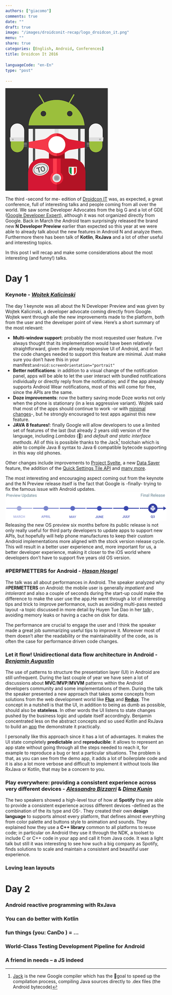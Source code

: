 ```yaml
---
authors: ["giacomo"]
comments: true
date: ""
draft: true
image: "/images/droidconit-recap/logo_droidcon_it.png"
menu: ""
share: true
categories: [English, Android, Conferences]
title: Droidcon It 2016

languageCode: "en-En"
type: "post"

---
```

![Droidcon It](/images/droidconit-recap/logo_droidcon_it.png)


The third -second for me- edition of [Droidcon IT](http://it.droidcon.com/2016/) was, as expected, a great conference, full of interesting talks and people coming from all over the world. We saw some Developer Advocates from the big G and a lot of GDE ([Google Developer Expert](https://developers.google.com/experts/all/technology/android)), although it was not organized directly from Google. Back in March the Android team surprisingly released the brand new **N Developer Preview** earlier than expected so this year at we were able to already talk about the new features in Android N and analyze them. Furthermore there has been talk of **Kotlin**, **RxJava** and a lot of other useful and interesting topics.

In this post I will recap and make some considerations about the most interesting (and funny!) talks.

# Day 1

### Keynote - *[Wojtek Kalicinski](https://twitter.com/wkalic)*
The day 1 keynote was all about the N Developer Preview and was given by Wojtek Kalicinski, a developer advocate coming directly from Google.
Wojtek went through alle the new improvements made to the platform, both from the user and the developer point of view. Here’s a short summary of the most relevant:

- **Multi-window support**: probably the most requested user feature. I’ve always thought that its implementation would have been relatively straightforward, given the already responsive UI of Android, and in fact the code changes needed to support this feature are minimal. Just make sure you don’t have this in your manifest:`android:screenOrientation="portrait"`
- **Better notifications**: in addition to a visual change of the notification panel, apps will be able to let the user interact with bundled notifications individually or directly reply from the notification; and if the app already supports Android Wear notifications, most of this will come for free, since the APIs are the same.
- **Doze improvements**: now the battery saving mode Doze works not only when the phone is stationary (in a less aggressive variant). Wojtek said that most of the apps should continue to work -or with [minimal changes](http://developer.android.com/intl/ko/training/monitoring-device-state/doze-standby.html#assessing_your_app)-, but he strongly encouraged to test apps against this new feature.
- **JAVA 8 features!**: finally Google will allow developers to use a limited set of features of the last (but already 2 years old) version of the language, including *Lambdas* (🎉) and *default and static interface methods*. All of this is possibile thanks to the Jack[^1] toolchain which is able to compile Java 8 syntax to Java 6 compatible bytecode supporting in this way old phones.

Other changes include improvements to [Project Svelte](http://developer.android.com/intl/ko/preview/api-overview.html#background_optimizations), a new [Data Saver](http://developer.android.com/intl/ko/preview/api-overview.html#data_saver) feature, the addition of the [Quick Settings Tile API](http://developer.android.com/intl/ko/preview/api-overview.html#tile_api) and [many more](http://developer.android.com/intl/ko/preview/api-overview.html).

The most interesting and encouraging aspect coming out from the keynote and the N Preview release itself is the fact that Google is -finally- trying to fix the famous issue with Android updates. 
![N Preview Updates](/images/droidconit-recap/n-preview-updates.png)
Releasing the new OS preview six months before its public release is not only really useful for third party developers to update apps to support new APIs, but hopefully will help phone manufactures to keep their custom Android implementations more aligned with the stock version release cycle. This will result in a better user experience and, more important for us, a better developer experience, making it closer to the iOS world where developers don’t have to support five years old OS version.

### #PERFMETTERS for Android - *[Hasan Hosgel](https://twitter.com/alosdev)*
<script async class="speakerdeck-embed" data-id="6914567f4b784827937a10904c447583" data-ratio="1.77777777777778" src="//speakerdeck.com/assets/embed.js"></script>
The talk was all about performances in Android. The speaker analyzed why #**PERMETTERS** on Android: the mobile user is generally *impatient* and *intolerant* and also a couple of seconds during the start-up could make the difference to make the user use the app.He went through a lot of interesting tips and trick to improve performance, such as avoiding multi-pass nested layout -a topic discussed in more detail by Huyen Tue Dao in her [talk](#lean-layouts)-, avoiding memory leaks or having a cache on disk for data. 

The performance are crucial to engage the user and I think the speaker made a great job summarizing useful tips to improve it. Moreover most of them doesn’t alter the readability or the maintainability of the code, as is often the case for performance driven code changes.

### Let it flow! Unidirectional data flow architecture in Android - [*Benjamin Augustin*](https://twitter.com/dorvaryn)
<script async class="speakerdeck-embed" data-id="003f130ff09f43d2936a7a23cc65f394" data-ratio="1.77777777777778" src="//speakerdeck.com/assets/embed.js"></script>
The use of patterns to structure the presentation layer (UI) in Android are still unfrequent. During the last couple of year we have seen a lot of discussions about **MVC**/**MVP**/**MVVM** patterns within the Android developers community and some implementations of them. 
During the talk the speaker presented a new approach that takes some concepts from solutions from the web development world like [**Flux**](https://facebook.github.io/flux/) and [**Redux**](http://redux.js.org). The concept in a nutshell is that the UI, in addition to being as dumb as possible, should also be **stateless**. In other words the UI listens to state changes pushed by the business logic and update itself accordingly.
Benjamin concentrated less on the abstract concepts and so used Kotlin and RxJava to build an [app](https://github.com/Dorvaryn/unidirectionalDataFlow) the demonstrate it practically.

 
I personally like this approach since it has a lot of advantages. It makes the UI state completely **predictable** and **reproducible**: it allows to represent an app state without going through all the steps needed to reach it, for example to reproduce a bug or test a particular situations. The problem is that, as you can see from the demo app, it adds a lot of boilerplate code and it is also a lot more verbose and difficult to implement it without tools like RxJava or Kotlin, that may be a concern to you.

### Play everywhere: providing a consistent experience across very different devices - [*Alessandro Bizzarri*](http://it.droidcon.com/2016/speakers/alessandro-bizzarri/) & [*Dima Kunin*](http://it.droidcon.com/2016/speakers/dima-kunin/)

The two speakers showed a high-level tour of how at **Spotify** they  are able to provide a consistent experience across different devices -defined as the combination of the its type and OS-. 
They created their own **design language** to supports almost every platform, that defines almost everything from color palette and buttons style to animation and sounds. 
They explained how they use a **C++ library** common to all platforms to reuse code; in particular on Android they use it through the NDK, a toolset to include C or C++ code in your app and call it from Java code.
It was a light talk but still it was interesting to see how such a big company as Spotify, finds solutions to scale and maintain a consistent and beautiful user experience.

### Loving lean layouts <a name="lean-layouts"></a>

# Day 2

### Android reactive programming with RxJava

### You can do better with Kotlin

### fun things (you: CanDo <in Kotlin> ) = …

### World-Class Testing Development Pipeline for Android

### A friend in needs – a JS indeed


[^1]: [Jack](https://source.android.com/source/jack.html) is the new Google compiler which has the goal to speed up the compilation process, compiling Java sources directly to .dex files (the Android bytecode) 